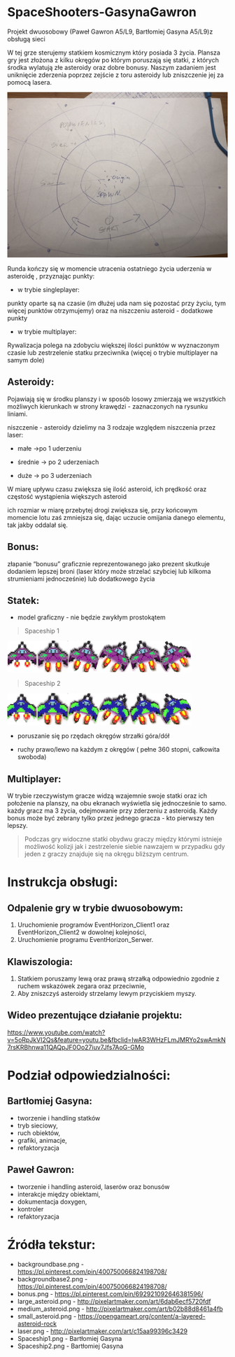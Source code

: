 # SpaceShooters-GasynaGawron



Projekt dwuosobowy (Paweł Gawron A5/L9, Bartłomiej Gasyna A5/L9)z obsługą sieci 

W tej grze sterujemy statkiem kosmicznym który posiada 3 życia. Plansza gry jest złożona z kilku okręgów po którym poruszają się statki, z których środka wylatują złe asteroidy oraz dobre bonusy. Naszym zadaniem jest uniknięcie zderzenia poprzez zejście z toru asteroidy lub zniszczenie jej za pomocą lasera.

 
![](https://github.com/BartlomiejGasyna/EventHorizon/blob/master/makieta.jpeg)

Runda kończy się w momencie utracenia ostatniego życia uderzenia w asteroidę , przyznając punkty:

* w trybie singleplayer:

punkty oparte są na czasie (im dłużej uda nam się pozostać przy życiu, tym więcej punktów otrzymujemy) oraz na niszczeniu asteroid - dodatkowe punkty

 

* w trybie multiplayer:

Rywalizacja polega na zdobyciu większej ilości punktów w wyznaczonym czasie lub zestrzelenie statku przeciwnika (więcej o trybie multiplayer na samym dole)

 

## Asteroidy: 

Pojawiają się w środku planszy i w sposób losowy zmierzają we wszystkich możliwych kierunkach w strony krawędzi - zaznaczonych na rysunku liniami.

niszczenie - asteroidy dzielimy na 3 rodzaje względem niszczenia przez laser:

 

* małe ->po 1 uderzeniu

* średnie -> po 2 uderzeniach

* duże -> po 3 uderzeniach

 

W miarę upływu czasu zwiększa się ilość asteroid, ich prędkość oraz częstość wystąpienia większych asteroid

 

ich rozmiar w miarę przebytej drogi zwiększa się, przy końcowym momencie lotu zaś zmniejsza się, dając uczucie omijania danego elementu, tak jakby oddalał się.

 

## Bonus:

złapanie “bonusu” graficznie reprezentowanego jako prezent skutkuje dodaniem lepszej broni (laser który może strzelać szybciej lub kilkoma strumieniami jednocześnie) lub dodatkowego życia

## Statek:

* model graficzny - nie będzie zwykłym prostokątem

>Spaceship 1

![](https://github.com/BartlomiejGasyna/EventHorizon/blob/master/Event%20Horizon/Resources/Spaceship1.png)

>Spaceship 2

![](https://github.com/BartlomiejGasyna/EventHorizon/blob/master/Event%20Horizon/Resources/Spaceship2.png)
* poruszanie się po rzędach okręgów strzałki góra/dół

* ruchy prawo/lewo na każdym z okręgów ( pełne 360 stopni, całkowita swoboda)





## Multiplayer:

W trybie rzeczywistym gracze widzą wzajemnie swoje statki oraz ich położenie na planszy, na obu ekranach wyświetla się jednocześnie to samo. każdy gracz ma 3 życia, odejmowanie przy zderzeniu z asteroidą. Każdy bonus może być zebrany tylko przez jednego gracza - kto pierwszy ten lepszy.



>Podczas gry widoczne statki obydwu graczy między którymi istnieje możliwość kolizji jak i zestrzelenie siebie nawzajem w przypadku gdy jeden z graczy znajduje się na okręgu bliższym centrum. 

# Instrukcja obsługi:
## Odpalenie gry w trybie dwuosobowym:
1. Uruchomienie programów EventHorizon_Client1 oraz EventHorizon_Client2 w dowolnej kolejności,
2. Uruchomienie programu EventHorizon_Serwer.

## Klawiszologia:
1. Statkiem poruszamy lewą oraz prawą strzałką odpowiednio zgodnie z ruchem wskazówek zegara oraz przeciwnie,
2. Aby zniszczyś asteroidy strzelamy lewym przyciskiem myszy.

## Wideo prezentujące działanie projektu: 
https://www.youtube.com/watch?v=5oRpJkVI2Qs&feature=youtu.be&fbclid=IwAR3WHzFLmJMRYo2swAmkN7rsKRBhnwa11QAQpJF0Oo27iuv7Jfs7AoG-GMo

# Podział odpowiedzialności:
## Bartłomiej Gasyna:
- tworzenie i handling statków
- tryb sieciowy,
- ruch obiektów,
- grafiki, animacje,
- refaktoryzacja

## Paweł Gawron:
- tworzenie i handling asteroid, laserów oraz bonusów
- interakcje między obiektami,
- dokumentacja doxygen,
- kontroler
- refaktoryzacja

# Źródła tekstur:
- backgroundbase.png - https://pl.pinterest.com/pin/400750066824198708/
- backgroundbase2.png - https://pl.pinterest.com/pin/400750066824198708/
- bonus.png - https://pl.pinterest.com/pin/692921092646381596/
- large_asteroid.png - http://pixelartmaker.com/art/6dab6ecf5720fdf
- medium_asteroid.png - http://pixelartmaker.com/art/b02b88d8461a4fb
- small_asteroid.png - https://opengameart.org/content/a-layered-asteroid-rock
- laser.png - http://pixelartmaker.com/art/c15aa99396c3429
- Spaceship1.png - Bartłomiej Gasyna
- Spaceship2.png - Bartłomiej Gasyna
